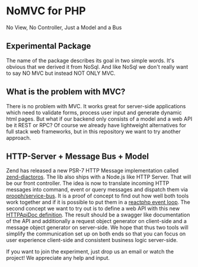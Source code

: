 # NoMVC for PHP
No View, No Controller, Just a Model and a Bus

## Experimental Package

The name of the package describes its goal in two simple words. It's obvious that we derived it from NoSql. And like NoSql
we don't really want to say NO MVC but instead NOT ONLY MVC.

## What is the problem with MVC?

There is no problem with MVC. It works great for server-side applications which need to validate forms, process user input and
generate dynamic html pages. But what if our backend only consists of a model and a web API be it REST or RPC?
Of course we already have lightweight alternatives for full stack web frameworks, but in this repository we want to try another approach.

## HTTP-Server + Message Bus + Model

Zend has released a new PSR-7 HTTP Message implementation called [zend-diactoros](https://github.com/zendframework/zend-diactoros).
The lib also ships with a Node.js like HTTP Server. That will be our front controller. The idea is now to translate
incoming HTTP messages into command, event or query messages and dispatch them via [prooph/service-bus](https://github.com/prooph/service-bus).
It is a proof of concept to find out how well both tools work together and if it is possible to put them in a [reactphp event loop](https://github.com/reactphp/event-loop).
The second concept we want to try out is to define a web API with this new [HTTPApiDoc definition](https://github.com/Philiagus/httpapidoc).
The result should be a swagger like documentation of the API and additionally a request object generator on client-side and a message object
generator on server-side. We hope that thus two tools will simplify the communication set up on both ends so that you can focus on user experience
client-side and consistent business logic server-side.

If you want to join the experiment, just drop us an email or watch the project! We appreciate any help and input.